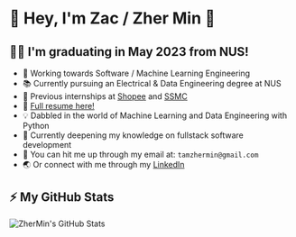 # 👋 Hey, I'm Zac / Zher Min 👋

## 👨‍🎓 I'm graduating in May 2023 from NUS!

- 🗻 Working towards Software / Machine Learning Engineering
- 📚 Currently pursuing an Electrical & Data Engineering degree at NUS
- 💼 Previous internships at [Shopee](https://www.shopee.sg/ "Shopee's Homepage") and [SSMC](https://www.ssmc.com/ "SSMC's Homepage")
- 📄 [Full resume here!](resumes/Zac%20Tam%20Zher%20Min_Resume%20SWE.pdf "Zac Tam Zher Min's Resume")
- 💡 Dabbled in the world of Machine Learning and Data Engineering with Python
- 🌱 Currently deepening my knowledge on fullstack software development
- 💬 You can hit me up through my email at: `tamzhermin@gmail.com`
- 🌏 Or connect with me through my [LinkedIn](https://www.linkedin.com/in/tamzhermin/ "Zac Tam Zher Min's LinkedIn Profile")

## ⚡ My GitHub Stats

![ZherMin's GitHub Stats](https://github-readme-stats.vercel.app/api?username=zhermin&show_icons=true&theme=synthwave)
